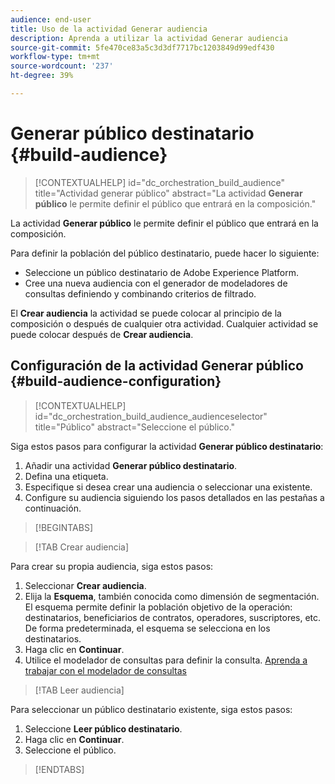 ```yaml
---
audience: end-user
title: Uso de la actividad Generar audiencia
description: Aprenda a utilizar la actividad Generar audiencia
source-git-commit: 5fe470ce83a5c3d3df7717bc1203849d99edf430
workflow-type: tm+mt
source-wordcount: '237'
ht-degree: 39%

---
```



# Generar público destinatario {#build-audience}

>[!CONTEXTUALHELP]
>id="dc_orchestration_build_audience"
>title="Actividad generar público"
>abstract="La actividad **Generar público** le permite definir el público que entrará en la composición."

La actividad **Generar público** le permite definir el público que entrará en la composición.

Para definir la población del público destinatario, puede hacer lo siguiente:

<!--* Select an existing audience, created as a list in the client console.-->
* Seleccione un público destinatario de Adobe Experience Platform.
* Cree una nueva audiencia con el generador de modeladores de consultas definiendo y combinando criterios de filtrado.

El **Crear audiencia** la actividad se puede colocar al principio de la composición o después de cualquier otra actividad. Cualquier actividad se puede colocar después de **Crear audiencia**.

## Configuración de la actividad Generar público {#build-audience-configuration}

>[!CONTEXTUALHELP]
>id="dc_orchestration_build_audience_audienceselector"
>title="Público"
>abstract="Seleccione el público."

Siga estos pasos para configurar la actividad **Generar público destinatario**:

1. Añadir una actividad **Generar público destinatario**.
1. Defina una etiqueta.
1. Especifique si desea crear una audiencia o seleccionar una existente.
1. Configure su audiencia siguiendo los pasos detallados en las pestañas a continuación.

>[!BEGINTABS]

>[!TAB Crear audiencia]

Para crear su propia audiencia, siga estos pasos:

1. Seleccionar **Crear audiencia**.
1. Elija la **Esquema**, también conocida como dimensión de segmentación. El esquema permite definir la población objetivo de la operación: destinatarios, beneficiarios de contratos, operadores, suscriptores, etc. De forma predeterminada, el esquema se selecciona en los destinatarios.
1. Haga clic en **Continuar**.
1. Utilice el modelador de consultas para definir la consulta. [Aprenda a trabajar con el modelador de consultas](../../query/query-modeler-overview.md)

>[!TAB Leer audiencia]

Para seleccionar un público destinatario existente, siga estos pasos:

1. Seleccione **Leer público destinatario**.
1. Haga clic en **Continuar**.
1. Seleccione el público.

>[!ENDTABS]

<!--
## Examples{#build-audience-examples}

Here is an example of a workflow with two **Build audience** activities. The first one targets the poker players audience, followed by an email delivery. The second one targets the VIP clients audience, followed by an SMS delivery.

![](../assets/workflow-audience-example.png)
-->
